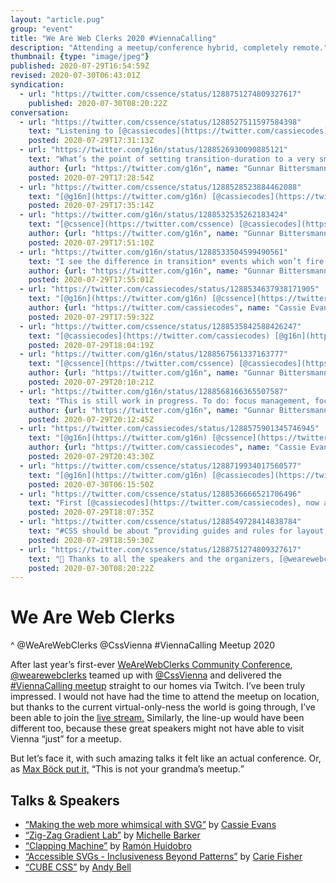 ```yaml
---
layout: "article.pug"
group: "event"
title: "We Are Web Clerks 2020 #ViennaCalling"
description: "Attending a meetup/conference hybrid, completely remote."
thumbnail: {type: "image/jpeg"}
published: 2020-07-29T16:54:59Z
revised: 2020-07-30T06:43:01Z
syndication:
  - url: "https://twitter.com/cssence/status/1288751274809327617"
    published: 2020-07-30T08:20:22Z
conversation:
  - url: "https://twitter.com/cssence/status/1288527511597584398"
    text: "Listening to [@cassiecodes](https://twitter.com/cassiecodes) at #ViennaCalling … takeaways so far:<br>1. Yay Progressive Enhancement!<br>2. Yay Accessibility! #a11y<br>3. [makefrontendshitagain.party](https://makefrontendshitagain.party) is a thing.<br>[@wearewebclerks](https://twitter.com/wearewebclerks) [@CssVienna](https://twitter.com/CssVienna)"
    posted: 2020-07-29T17:31:13Z
  - url: "https://twitter.com/g16n/status/1288526930090885121"
    text: "What’s the point of setting transition-duration to a very small time value with <code>@⁠media (prefers-reduced-motion: reduce)</code> instead of removing the transition altogether?<br>[@cassiecodes](https://twitter.com/cassiecodes) #ViennaCalling"
    author: {url: "https://twitter.com/g16n", name: "Gunnar Bittersmann"}
    posted: 2020-07-29T17:28:54Z
  - url: "https://twitter.com/cssence/status/1288528523884462088"
    text: "[@g16n](https://twitter.com/g16n) [@cassiecodes](https://twitter.com/cassiecodes)<br>You’ll end up at the desired end state of the transition, so your page will look like the animations ran (because they did), i.e. no difference to running the transition at “regular” speed."
    posted: 2020-07-29T17:35:14Z
  - url: "https://twitter.com/g16n/status/1288532535262183424"
    text: "[@cssence](https://twitter.com/cssence) [@cassiecodes](https://twitter.com/cassiecodes)<br>Hm, with or without transitions, don’t you end up in the end state anyway? (I’m not talking about animations here.)"
    author: {url: "https://twitter.com/g16n", name: "Gunnar Bittersmann"}
    posted: 2020-07-29T17:51:10Z
  - url: "https://twitter.com/g16n/status/1288533504599490561"
    text: "I see the difference in transition* events which won’t fire with transitions switched off, but apart from that?"
    author: {url: "https://twitter.com/g16n", name: "Gunnar Bittersmann"}
    posted: 2020-07-29T17:55:01Z
  - url: "https://twitter.com/cassiecodes/status/1288534637938171905"
    text: "[@g16n](https://twitter.com/g16n) [@cssence](https://twitter.com/cssence)<br>Keeping the transition duration makes sure that any functionality tied to a transition e.g. a menu sliding in will still work."
    author: {url: "https://twitter.com/cassiecodes", name: "Cassie Evans"}
    posted: 2020-07-29T17:59:32Z
  - url: "https://twitter.com/cssence/status/1288535842588426247"
    text: "[@cassiecodes](https://twitter.com/cassiecodes) [@g16n](https://twitter.com/g16n)<br>Thanks, I’ve been struggling to come up with a meaningful example. Menus are a great one, them sliding in might affect a huge part of the viewport, so that kind of transition might be a trigger."
    posted: 2020-07-29T18:04:19Z
  - url: "https://twitter.com/g16n/status/1288567561337163777"
    text: "[@cssence](https://twitter.com/cssence) [@cassiecodes](https://twitter.com/cassiecodes)<br>My menu solution works without tiny transition duration (but uses a class set on transitionrun and removed on transitionend).<br>[codepen.io/gunnarbittersmann/pen/abdMLKJ](https://codepen.io/gunnarbittersmann/pen/abdMLKJ)<br>I add the transition with MQ rather than taking it away. (Better no transition than a transition for all users in older browsers.)"
    author: {url: "https://twitter.com/g16n", name: "Gunnar Bittersmann"}
    posted: 2020-07-29T20:10:21Z
  - url: "https://twitter.com/g16n/status/1288568166365507587"
    text: "This is still work in progress. To do: focus management, focus trap. Comments welcome."
    author: {url: "https://twitter.com/g16n", name: "Gunnar Bittersmann"}
    posted: 2020-07-29T20:12:45Z
  - url: "https://twitter.com/cassiecodes/status/1288575901345746945"
    text: "[@g16n](https://twitter.com/g16n) [@cssence](https://twitter.com/cssence)<br>Sure… Seems like more effort to do the same thing, but to each their own."
    author: {url: "https://twitter.com/cassiecodes", name: "Cassie Evans"}
    posted: 2020-07-29T20:43:30Z
  - url: "https://twitter.com/cssence/status/1288719934017560577"
    text: "[@g16n](https://twitter.com/g16n) [@cassiecodes](https://twitter.com/cassiecodes)<br>👍 Doing it this way around is closer to progressive enhancement. But on animation-heavy sites you might still be better off using the star selector and set all durations to a tiny value at once, as shown here: [css-tricks.com/revisiting-prefers-reduced-motion-the-reduced-motion-media-query/](https://css-tricks.com/revisiting-prefers-reduced-motion-the-reduced-motion-media-query/)<br><br>Don’t we all love how versatile CSS is? 🙂"
    posted: 2020-07-30T06:15:50Z
  - url: "https://twitter.com/cssence/status/1288536666521706496"
    text: "First [@cassiecodes](https://twitter.com/cassiecodes), now a lightning talk by [@MicheBarks](https://twitter.com/MicheBarks) at #ViennaCalling - how is it possible that this amount of great content is free of charge?"
    posted: 2020-07-29T18:07:35Z
  - url: "https://twitter.com/cssence/status/1288549728414838784"
    text: "#CSS should be about “providing guides and rules for layout, instead of micromanaging the browser.” [@hankchizljaw](https://twitter.com/hankchizljaw) at the #ViennaCalling [@wearewebclerks](https://twitter.com/wearewebclerks) meetup"
    posted: 2020-07-29T18:59:30Z
  - url: "https://twitter.com/cssence/status/1288751274809327617"
    text: "👏 Thanks to all the speakers and the organizers, [@wearewebclerks](https://twitter.com/wearewebclerks) and [@CssVienna](https://twitter.com/CssVienna) pulled off a truly wonderful #ViennaCalling meetup last night."
    posted: 2020-07-30T08:20:22Z
---
```


# We Are Web Clerks
^ @WeAreWebClerks @CssVienna #ViennaCalling Meetup 2020

After last year’s first-ever [WeAreWebClerks Community Conference](/2019/we-are-web-clerks), [@wearewebclerks](https://twitter.com/wearewebclerks) teamed up with [@CssVienna](https://twitter.com/CssVienna) and delivered the [#ViennaCalling meetup](https://webclerks.at/vienna-calling/) straight to our homes via Twitch. I’ve been truly impressed. I would not have had the time to attend the meetup on location, but thanks to the current virtual-only-ness the world is going through, I’ve been able to join the [live stream.](https://www.twitch.tv/videos/694348922) Similarly, the line-up would have been different too, because these great speakers might not have able to visit Vienna “just” for a meetup.

But let’s face it, with such amazing talks it felt like an actual conference. Or, as [Max Böck put it,](https://twitter.com/mxbck/status/1288034544805871616) <q>This is not your grandma’s meetup.</q>

<h2 id="talks">Talks &amp; Speakers</h2>

- [“Making the web more whimsical with SVG”](https://twitter.com/cassiecodes/status/1288538565438246915) by [Cassie Evans](https://twitter.com/cassiecodes)
- [“Zig-Zag Gradient Lab”](https://twitter.com/wearewebclerks/status/1288537432435163137) by [Michelle Barker](https://twitter.com/MicheBarks)
- [“Clapping Machine”](https://twitter.com/wearewebclerks/status/1288541978490212352) by [Ramón Huidobro](https://twitter.com/hola_soy_milk)
- [“Accessible SVGs - Inclusiveness Beyond Patterns”](https://twitter.com/cariefisher/status/1288554906945716225) by [Carie Fisher](https://twitter.com/cariefisher)
- [“CUBE CSS”](https://twitter.com/hankchizljaw/status/1288560424997322753) by [Andy Bell](https://twitter.com/hankchizljaw)
